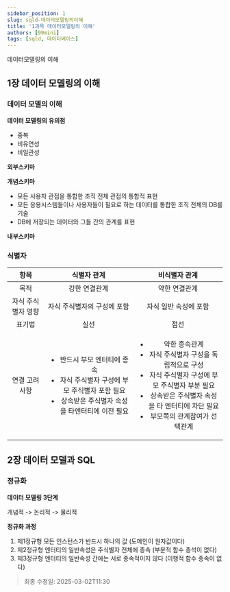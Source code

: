 ```yaml
---
sidebar_position: 1
slug: sqld-데이터모델링의이해
title: '1과목 데이터모델링의 이해'
authors: [99mini]
tags: [sqld, 데이터베이스]
---
```


데이터모델링의 이해

<!-- truncate -->

## 1장 데이터 모델링의 이해

### 데이터 모델의 이해

**데이터 모델링의 유의점**

- 중복
- 비유연성
- 비일관성

**외부스키마**

**개념스키마**

- 모든 사용자 관점을 통함한 조직 전체 관점의 통합적 표현
- 모든 응용시스템들이나 사용자들이 필요로 하는 데이터를 통합한 조직 전체의 DB를 기술
- DB에 저장되는 데이터와 그들 간의 관계를 표현

**내부스키마**

### 식별자

| 항목 | 식별자 관계 | 비식별자 관계 |
| :---: | :---: | :---: |
| 목적 | 강한 연결관계 | 약한 연결관계 |
| 자식 주식별자 영향 | 자식 주식별자의 구성에 포함 | 자식 일반 속성에 포함 |
| 표기법 | 실선 | 점선 |
| 연결 고려사항| <ul><li>반드시 부모 엔터티에 종속</li><li>자식 주식별자 구성에 부모 주식별자 포함 필요</li><li>상속받은 주식별자 속성을 타엔터티에 이전 필요</li></ul> | <ul><li>약한 종속관계</li><li>자식 주식별자 구성을 독립적으로 구성</li><li>자식 주식별자 구성에 부모 주식별자 부분 필요</li><li>상속받은 주식별자 속성을 타 엔터티에 차단 필요</li><li>부모쪽의 관계참여가 선택관계</li></ul> |

## 2장 데이터 모델과 SQL

### 정규화

**데이터 모델링 3단계**

개념적 -> 논리적 -> 물리적

**정규화 과정**

1. 제1정규형
    모든 인스턴스가 반드시 하나의 값 (도메인이 원자값이다)
2. 제2정규형
    엔터티의 일반속성은 주식별자 전체에 종속 (부분적 함수 종석이 없다)
3. 제3정규형
    엔터티의 일반속성 간에는 서로 종속적이지 않다 (이행적 함수 종속이 없다)

> 최종 수정일: 2025-03-02T11:30